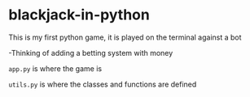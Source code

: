 # blackjack-in-python
This is my first python game, it is played on the terminal against a bot

-Thinking of adding a betting system with money

`app.py` is where the game is

`utils.py` is where the classes and functions are defined
